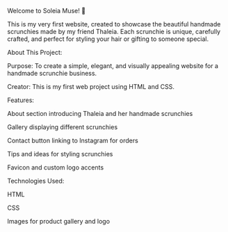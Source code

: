 Welcome to Soleia Muse! 🌸

This is my very first website, created to showcase the beautiful handmade scrunchies made by my friend Thaleia. Each scrunchie is unique, carefully crafted, and perfect for styling your hair or gifting to someone special.

About This Project:

Purpose: To create a simple, elegant, and visually appealing website for a handmade scrunchie business.

Creator: This is my first web project using HTML and CSS.

Features:

About section introducing Thaleia and her handmade scrunchies

Gallery displaying different scrunchies

Contact button linking to Instagram for orders

Tips and ideas for styling scrunchies

Favicon and custom logo accents

Technologies Used:

HTML

CSS

Images for product gallery and logo
